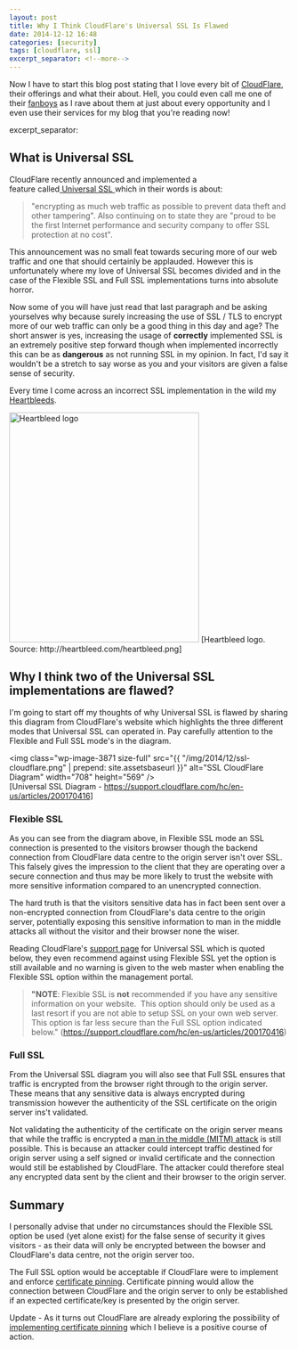 ```yaml
---
layout: post
title: Why I Think CloudFlare's Universal SSL Is Flawed
date: 2014-12-12 16:48
categories: [security]
tags: [cloudflare, ssl]
excerpt_separator: <!--more-->
---
```

Now I have to start this blog post stating that I love every bit of <a title="CloudFlare Home Page" href="https://www.cloudflare.com/" target="_blank">CloudFlare</a>, their offerings and what their about. Hell, you could even call me one of their <a title="Fanboy Wikipedia" href="http://en.wikipedia.org/wiki/Fan_(person)" target="_blank">fanboys</a> as I rave about them at just about every opportunity and I even use their services for my blog that you're reading now!

excerpt_separator: <!--more-->

## What is Universal SSL

CloudFlare recently announced and implemented a feature called<a title="CloudFlare Universal SSL" href="https://www.cloudflare.com/ssl" target="_blank"> Universal SSL </a>which in their words is about:
<blockquote>"encrypting as much web traffic as possible to prevent data theft and other tampering". Also continuing on to state they are "proud to be the first Internet performance and security company to offer SSL protection at no cost".</blockquote>
This announcement was no small feat towards securing more of our web traffic and one that should certainly be applauded. However this is unfortunately where my love of Universal SSL becomes divided and in the case of the Flexible SSL and Full SSL implementations turns into absolute horror.

Now some of you will have just read that last paragraph and be asking yourselves why because surely increasing the use of SSL / TLS to encrypt more of our web traffic can only be a good thing in this day and age? The short answer is yes, increasing the usage of <strong>correctly</strong> implemented SSL is an extremely positive step forward though when implemented incorrectly this can be as <strong>dangerous</strong> as not running SSL in my opinion. In fact, I'd say it wouldn't be a stretch to say worse as you and your visitors are given a false sense of security.

Every time I come across an incorrect SSL implementation in the wild my <a title="Heartbleed bug" href="http://heartbleed.com/" target="_blank">Heartbleeds</a>.

<img class="" src="http://heartbleed.com/heartbleed.png" alt="Heartbleed logo" width="341" height="413" />  
[Heartbleed logo. Source: http://heartbleed.com/heartbleed.png]

<h2>Why I think two of the Universal SSL implementations are flawed?</h2>
I'm going to start off my thoughts of why Universal SSL is flawed by sharing this diagram from CloudFlare's website which highlights the three different modes that Universal SSL can operated in. Pay carefully attention to the Flexible and Full SSL mode's in the diagram.

<img class="wp-image-3871 size-full" src="{{ "/img/2014/12/ssl-cloudflare.png" | prepend: site.assetsbaseurl }}" alt="SSL CloudFlare Diagram" width="708" height="569" />  
[Universal SSL Diagram - https://support.cloudflare.com/hc/en-us/articles/200170416]

<h3>Flexible SSL</h3>
As you can see from the diagram above, in Flexible SSL mode an SSL connection is presented to the visitors browser though the backend connection from CloudFlare data centre to the origin server isn't over SSL. This falsely gives the impression to the client that they are operating over a secure connection and thus may be more likely to trust the website with more sensitive information compared to an unencrypted connection.

The hard truth is that the visitors sensitive data has in fact been sent over a non-encrypted connection from CloudFlare's data centre to the origin server, potentially exposing this sensitive information to man in the middle attacks all without the visitor and their browser none the wiser.

Reading CloudFlare's <a title="CloudFlare Universal SSL Support Page" href="https://support.cloudflare.com/hc/en-us/articles/200170416" target="_blank">support page</a> for Universal SSL which is quoted below, they even recommend against using Flexible SSL yet the option is still available and no warning is given to the web master when enabling the Flexible SSL option within the management portal.
<blockquote><strong>"NOTE</strong>: Flexible SSL is <span class="wysiwyg-underline"><strong>not</strong></span> recommended if you have any sensitive information on your website.  This option should only be used as a last resort if you are not able to setup SSL on your own web server. This option is far <span class="wysiwyg-underline">less secure</span> than the Full SSL option indicated below." (<a title="CloudFlare SSL Article" href="https://support.cloudflare.com/hc/en-us/articles/200170416" target="_blank">https://support.cloudflare.com/hc/en-us/articles/200170416</a>)</blockquote>
<h3>Full SSL</h3>
From the Universal SSL diagram you will also see that Full SSL ensures that traffic is encrypted from the browser right through to the origin server. These means that any sensitive data is always encrypted during transmission however the authenticity of the SSL certificate on the origin server ins't validated.

Not validating the authenticity of the certificate on the origin server means that while the traffic is encrypted a <a title="Man in the middle attack" href="https://www.owasp.org/index.php/Man-in-the-middle_attack" target="_blank">man in the middle (MITM) attack</a> is still possible. This is because an attacker could intercept traffic destined for origin server using a self signed or invalid certificate and the connection would still be established by CloudFlare. The attacker could therefore steal any encrypted data sent by the client and their browser to the origin server.
<h2>Summary</h2>
I personally advise that under no circumstances should the Flexible SSL option be used (yet alone exist) for the false sense of security it gives visitors - as their data will only be encrypted between the bowser and CloudFlare's data centre, not the origin server too.

The Full SSL option would be acceptable if CloudFlare were to implement and enforce <a title="certificate pinning" href="https://www.owasp.org/index.php/Certificate_and_Public_Key_Pinning#What_Is_Pinning.3F" target="_blank">certificate pinning</a>. Certificate pinning would allow the connection between CloudFlare and the origin server to only be established if an expected certificate/key is presented by the origin server.


Update - As it turns out CloudFlare are already exploring the possibility of <a title="CloudFlare Implementing Certificate Pinning" href="http://blog.cloudflare.com/origin-server-connection-security-with-universal-ssl/" target="_blank">implementing certificate pinning</a> which I believe is a positive course of action.
